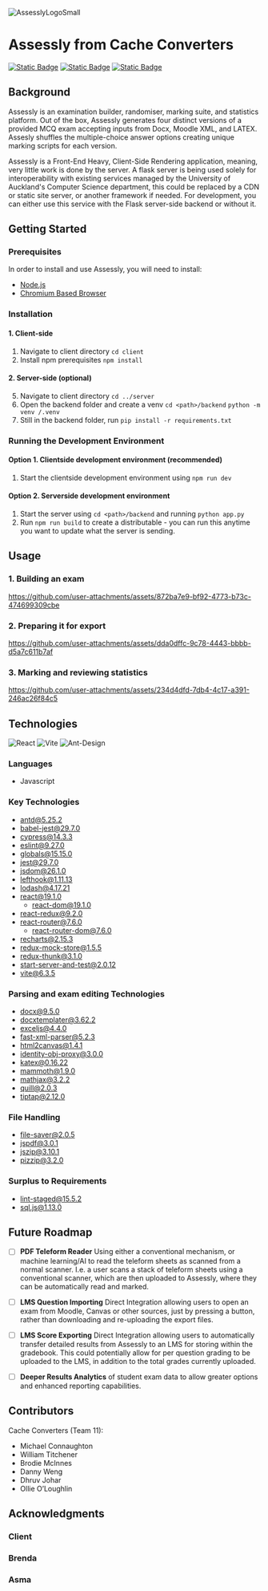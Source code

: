 ![AssesslyLogoSmall](https://github.com/user-attachments/assets/26b39dbd-d35a-4127-914e-914b12a06ba4) 
# Assessly from Cache Converters

[![Static Badge](https://img.shields.io/badge/Live%20Demo-x?style=for-the-badge&logo=netlify&color=eeeeee)](https://assesslyuoa.netlify.app)
[![Static Badge](https://img.shields.io/badge/Jira%20Project%20Management-x?style=for-the-badge&logo=jira&color=527ef7)](https://team11-cache-converters.atlassian.net/jira/software/projects/T11P3CC/boards/68)
[![Static Badge](https://img.shields.io/badge/Final%20Report-x?style=for-the-badge&logo=googledocs&color=3d3d3d)](https://docs.google.com/document/d/1Wwr19Xu3Y3sycnT4Y5coCA9t3XetkyTxE-S2K-7WXjk/edit?tab=t.0)

## Background

Assessly is an examination builder, randomiser, marking suite, and statistics platform. Out of the box, Assessly generates four distinct versions of a provided MCQ exam accepting inputs from Docx, Moodle XML, and LATEX. Assesly shuffles the multiple-choice answer options creating unique marking scripts for each version. 

Assessly is a Front-End Heavy, Client-Side Rendering application, meaning, very little work is done by the server. A flask server is being used solely for interoperability with existing services managed by the University of Auckland's Computer Science department, this could be replaced by a CDN or static site server, or another framework if needed. For development, you can either use this service with the Flask server-side backend or without it.

## Getting Started

### Prerequisites

In order to install and use Assessly, you will need to install:

- [Node.js](https://nodejs.org/en)
- [Chromium Based Browser](https://en.wikipedia.org/wiki/Chromium_(web_browser))

### Installation

#### 1. Client-side 
1. Navigate to client directory ```cd client```
2. Install npm prerequisites ```npm install```

#### 2. Server-side (optional)
5. Navigate to client directory ```cd ../server```
6. Open the backend folder and create a venv ```cd <path>/backend``` ```python -m venv /.venv```
7. Still in the backend folder, run ```pip install -r requirements.txt```

### Running the Development Environment

#### Option 1. Clientside development environment (recommended)
1. Start the clientside development environment using ```npm run dev```

#### Option 2. Serverside development environment
1. Start the server using ```cd <path>/backend``` and running ```python app.py```
2. Run ```npm run build``` to create a distributable - you can run this anytime you want to update what the server is sending.

## Usage

### 1. Building an exam

https://github.com/user-attachments/assets/872ba7e9-bf92-4773-b73c-474699309cbe

### 2. Preparing it for export


https://github.com/user-attachments/assets/dda0dffc-9c78-4443-bbbb-d5a7c611b7af

### 3. Marking and reviewing statistics

https://github.com/user-attachments/assets/234d4dfd-7db4-4c17-a391-246ac26f84c5



## Technologies
![React](https://img.shields.io/badge/react-%2320232a.svg?style=for-the-badge&logo=react&logoColor=%2361DAFB) ![Vite](https://img.shields.io/badge/vite-%23646CFF.svg?style=for-the-badge&logo=vite&logoColor=white)  ![Ant-Design](https://img.shields.io/badge/-AntDesign-%230170FE?style=for-the-badge&logo=ant-design&logoColor=white)

### Languages
- Javascript

### Key Technologies
- antd@5.25.2
- babel-jest@29.7.0
- cypress@14.3.3
- eslint@9.27.0
- globals@15.15.0
- jest@29.7.0
- jsdom@26.1.0
- lefthook@1.11.13
- lodash@4.17.21
- react@19.1.0
  - react-dom@19.1.0
- react-redux@9.2.0
- react-router@7.6.0
  - react-router-dom@7.6.0
- recharts@2.15.3
- redux-mock-store@1.5.5
- redux-thunk@3.1.0
- start-server-and-test@2.0.12
- vite@6.3.5

### Parsing and exam editing Technologies
- docx@9.5.0
- docxtemplater@3.62.2
- exceljs@4.4.0
- fast-xml-parser@5.2.3
- html2canvas@1.4.1
- identity-obj-proxy@3.0.0
- katex@0.16.22
- mammoth@1.9.0
- mathjax@3.2.2
- quill@2.0.3
- tiptap@2.12.0

### File Handling
- file-saver@2.0.5
- jspdf@3.0.1
- jszip@3.10.1
- pizzip@3.2.0


### Surplus to Requirements
- lint-staged@15.5.2
- sql.js@1.13.0

## Future Roadmap

- [ ] **PDF Teleform Reader** Using either a conventional mechanism, or machine learning/AI to read the teleform sheets as scanned from a normal scanner. I.e. a user scans a stack of teleform sheets using a conventional scanner, which are then uploaded to Assessly, where they can be automatically read and marked.
- [ ] **LMS Question Importing** Direct Integration allowing users to open an exam from Moodle, Canvas or other sources, just by pressing a button, rather than downloading and re-uploading the export files. 
- [ ] **LMS Score Exporting** Direct Integration allowing users to automatically transfer detailed results from Assessly to an LMS for storing within the gradebook. This could potentially allow for per question grading to be uploaded to the LMS, in addition to the total grades currently uploaded.
- [ ] **Deeper Results Analytics** of student exam data to allow greater options and enhanced reporting capabilities.



## Contributors

Cache Converters (Team 11):
* Michael Connaughton
* William Titchener
* Brodie McInnes
* Danny Weng
* Dhruv Johar
* Ollie O’Loughlin




## Acknowledgments
### Client
### Brenda
### Asma
